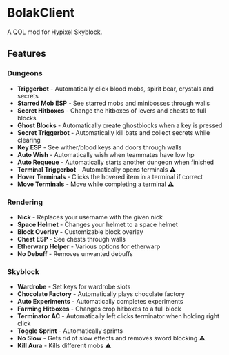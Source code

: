 # BolakClient
A QOL mod for Hypixel Skyblock.

## Features

### Dungeons
- **Triggerbot** - Automatically click blood mobs, spirit bear, crystals and secrets
- **Starred Mob ESP** - See starred mobs and minibosses through walls
- **Secret Hitboxes** - Change the hitboxes of levers and chests to full blocks
- **Ghost Blocks** - Automatically create ghostblocks when a key is pressed
- **Secret Triggerbot** - Automatically kill bats and collect secrets while clearing
- **Key ESP** - See wither/blood keys and doors through walls
- **Auto Wish** - Automatically wish when teammates have low hp
- **Auto Requeue** - Automatically starts another dungeon when finished
- **Terminal Triggerbot** - Automatically opens terminals ⚠
- **Hover Terminals** - Clicks the hovered item in a terminal if correct
- **Move Terminals** - Move while completing a terminal ⚠

### Rendering
- **Nick** - Replaces your username with the given nick
- **Space Helmet** - Changes your helmet to a space helmet
- **Block Overlay** - Customizable block overlay
- **Chest ESP** - See chests through walls
- **Etherwarp Helper** - Various options for etherwarp
- **No Debuff** - Removes unwanted debuffs

### Skyblock
- **Wardrobe** - Set keys for wardrobe slots
- **Chocolate Factory** - Automatically plays chocolate factory
- **Auto Experiments** - Automatically completes experiments
- **Farming Hitboxes** - Changes crop hitboxes to a full block
- **Terminator AC** - Automatically left clicks terminator when holding right click
- **Toggle Sprint** - Automatically sprints
- **No Slow** - Gets rid of slow effects and removes sword blocking ⚠
- **Kill Aura** - Kills different mobs ⚠
